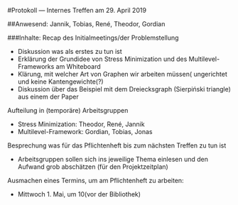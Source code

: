 #Protokoll — Internes Treffen am 29. April 2019

##Anwesend:
Jannik, Tobias, René, Theodor, Gordian

###Inhalte:
Recap des Initialmeetings/der Problemstellung
- Diskussion was als erstes zu tun ist
- Erklärung der Grundidee von Stress Minimization und des Multilevel-Frameworks am Whiteboard
- Klärung, mit welcher Art von Graphen wir arbeiten müssen( ungerichtet und keine Kantengewichte(?)
- Diskussion über das Beispiel mit dem Dreiecksgraph (Sierpiński triangle) aus einem der Paper

Aufteilung in (temporäre) Arbeitsgruppen
- Stress Minimization: Theodor, René, Jannik
- Multilevel-Framework: Gordian, Tobias, Jonas

Besprechung was für das Pflichtenheft bis zum nächsten Treffen zu tun ist
- Arbeitsgruppen sollen sich ins jeweilige Thema einlesen und den Aufwand grob abschätzen (für den Projektzeitplan)

Ausmachen eines Termins, um am Pflichtenheft zu arbeiten:
- Mittwoch 1. Mai, um 10(vor der Bibliothek)
